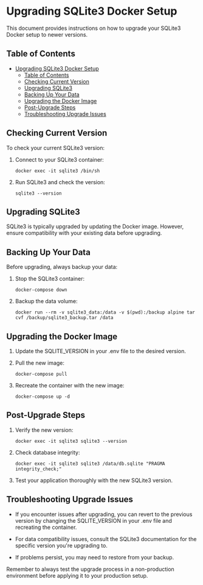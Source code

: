 # Upgrading SQLite3 Docker Setup

This document provides instructions on how to upgrade your SQLite3 Docker setup to newer versions.

## Table of Contents

- [Upgrading SQLite3 Docker Setup](#upgrading-sqlite3-docker-setup)
  - [Table of Contents](#table-of-contents)
  - [Checking Current Version](#checking-current-version)
  - [Upgrading SQLite3](#upgrading-sqlite3)
  - [Backing Up Your Data](#backing-up-your-data)
  - [Upgrading the Docker Image](#upgrading-the-docker-image)
  - [Post-Upgrade Steps](#post-upgrade-steps)
  - [Troubleshooting Upgrade Issues](#troubleshooting-upgrade-issues)

## Checking Current Version

To check your current SQLite3 version:

1. Connect to your SQLite3 container:
   ```
   docker exec -it sqlite3 /bin/sh
   ```
2. Run SQLite3 and check the version:
   ```
   sqlite3 --version
   ```

## Upgrading SQLite3

SQLite3 is typically upgraded by updating the Docker image. However, ensure compatibility with your existing data before upgrading.

## Backing Up Your Data

Before upgrading, always backup your data:

1. Stop the SQLite3 container:
   ```
   docker-compose down
   ```
2. Backup the data volume:
   ```
   docker run --rm -v sqlite3_data:/data -v $(pwd):/backup alpine tar cvf /backup/sqlite3_backup.tar /data
   ```

## Upgrading the Docker Image

1. Update the SQLITE_VERSION in your .env file to the desired version.

2. Pull the new image:

   ```
   docker-compose pull
   ```

3. Recreate the container with the new image:
   ```
   docker-compose up -d
   ```

## Post-Upgrade Steps

1. Verify the new version:

   ```
   docker exec -it sqlite3 sqlite3 --version
   ```

2. Check database integrity:

   ```
   docker exec -it sqlite3 sqlite3 /data/db.sqlite "PRAGMA integrity_check;"
   ```

3. Test your application thoroughly with the new SQLite3 version.

## Troubleshooting Upgrade Issues

- If you encounter issues after upgrading, you can revert to the previous version by changing the SQLITE_VERSION in your .env file and recreating the container.

- For data compatibility issues, consult the SQLite3 documentation for the specific version you're upgrading to.

- If problems persist, you may need to restore from your backup.

Remember to always test the upgrade process in a non-production environment before applying it to your production setup.
